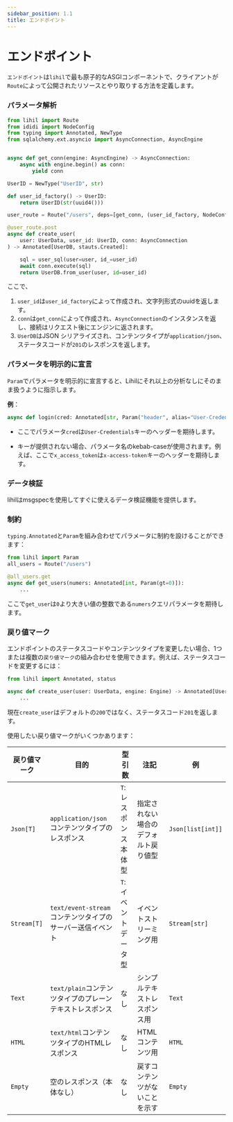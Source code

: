 ```yaml
---
sidebar_position: 1.1
title: エンドポイント
---
```


# エンドポイント

`エンドポイント`は`lihil`で最も原子的なASGIコンポーネントで、クライアントが`Route`によって公開されたリソースとやり取りする方法を定義します。

### パラメータ解析

```python
from lihil import Route
from ididi import NodeConfig
from typing import Annotated, NewType
from sqlalchemy.ext.asyncio import AsyncConnection, AsyncEngine


async def get_conn(engine: AsyncEngine) -> AsyncConnection:
    async with engine.begin() as conn:
        yield conn

UserID = NewType("UserID", str)

def user_id_factory() -> UserID:
    return UserID(str(uuid4()))

user_route = Route("/users", deps=[get_conn, (user_id_factory, NodeConfig(reuse=False))])

@user_route.post
async def create_user(
    user: UserData, user_id: UserID, conn: AsyncConnection
) -> Annotated[UserDB, stauts.Created]:

    sql = user_sql(user=user, id_=user_id)
    await conn.execute(sql)
    return UserDB.from_user(user, id=user_id)
```

ここで、

1. `user_id`は`user_id_factory`によって作成され、文字列形式のuuidを返します。
2. `conn`は`get_conn`によって作成され、`AsyncConnection`のインスタンスを返し、接続はリクエスト後にエンジンに返されます。
3. `UserDB`はJSON シリアライズされ、コンテンツタイプが`application/json`、ステータスコードが`201`のレスポンスを返します。

### パラメータを明示的に宣言

`Param`でパラメータを明示的に宣言すると、Lihilにそれ以上の分析なしにそのまま扱うように指示します。

**例**：

```python
async def login(cred: Annotated[str, Param("header", alias="User-Credentials")], x_access_token: Annotated[str, Param("header")]) : ...
```

- ここでパラメータ`cred`は`User-Credentials`キーのヘッダーを期待します。

- キーが提供されない場合、パラメータ名のkebab-caseが使用されます。例えば、ここで`x_access_token`は`x-access-token`キーのヘッダーを期待します。

### データ検証

lihilはmsgspecを使用してすぐに使えるデータ検証機能を提供します。

### 制約

`typing.Annotated`と`Param`を組み合わせてパラメータに制約を設けることができます：

```python
from lihil import Param
all_users = Route("/users")

@all_users.get
async def get_users(numers: Annotated[int, Param(gt=0)]):
    ...
```

ここで`get_user`は`0`より大きい値の整数である`numers`クエリパラメータを期待します。

### 戻り値マーク

エンドポイントのステータスコードやコンテンツタイプを変更したい場合、1つまたは複数の`戻り値マーク`の組み合わせを使用できます。例えば、ステータスコードを変更するには：

```python
from lihil import Annotated, status

async def create_user(user: UserData, engine: Engine) -> Annotated[UserDB, status.Created]:
    ...
```

現在`create_user`はデフォルトの`200`ではなく、ステータスコード`201`を返します。

使用したい戻り値マークがいくつかあります：

| 戻り値マーク | 目的                                                   | 型引数              | 注記                               | 例                |
| ----------- | ------------------------------------------------------ | ------------------- | ---------------------------------- | ----------------- |
| `Json[T]`   | `application/json`コンテンツタイプのレスポンス         | `T`: レスポンス本体型 | 指定されない場合のデフォルト戻り値型 | `Json[list[int]]` |
| `Stream[T]` | `text/event-stream`コンテンツタイプのサーバー送信イベント | `T`: イベントデータ型 | イベントストリーミング用             | `Stream[str]`     |
| `Text`      | `text/plain`コンテンツタイプのプレーンテキストレスポンス | なし                | シンプルテキストレスポンス用         | `Text`            |
| `HTML`      | `text/html`コンテンツタイプのHTMLレスポンス            | なし                | HTMLコンテンツ用                   | `HTML`            |
| `Empty`     | 空のレスポンス（本体なし）                             | なし                | 戻すコンテンツがないことを示す       | `Empty`           |